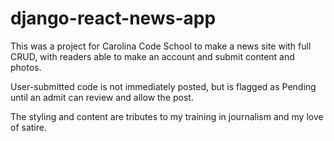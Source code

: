 # django-react-news-app

This was a project for Carolina Code School to make a news
site with full CRUD, with readers able to make an account and
submit content and photos.

User-submitted code is not immediately posted, but is flagged
as Pending until an admit can review and allow the post.

The styling and content are tributes to my training in
journalism and my love of satire.
